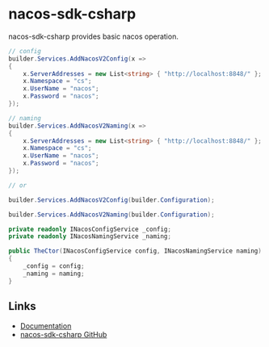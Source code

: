 # nacos-sdk-csharp 

nacos-sdk-csharp provides basic nacos operation.

```csharp
// config
builder.Services.AddNacosV2Config(x =>
{
    x.ServerAddresses = new List<string> { "http://localhost:8848/" };
    x.Namespace = "cs";
    x.UserName = "nacos";
    x.Password = "nacos";
});

// naming
builder.Services.AddNacosV2Naming(x =>
{
    x.ServerAddresses = new List<string> { "http://localhost:8848/" };
    x.Namespace = "cs";
    x.UserName = "nacos";
    x.Password = "nacos";
});

// or 

builder.Services.AddNacosV2Config(builder.Configuration);

builder.Services.AddNacosV2Naming(builder.Configuration);
```

```csharp
private readonly INacosConfigService _config;
private readonly INacosNamingService _naming;

public TheCtor(INacosConfigService config, INacosNamingService naming)
{
    _config = config;
    _naming = naming;
}
```

## Links

* [Documentation](https://nacos-sdk-csharp.readthedocs.io/en/latest/)
* [nacos-sdk-csharp GitHub](https://github.com/nacos-group/nacos-sdk-csharp)